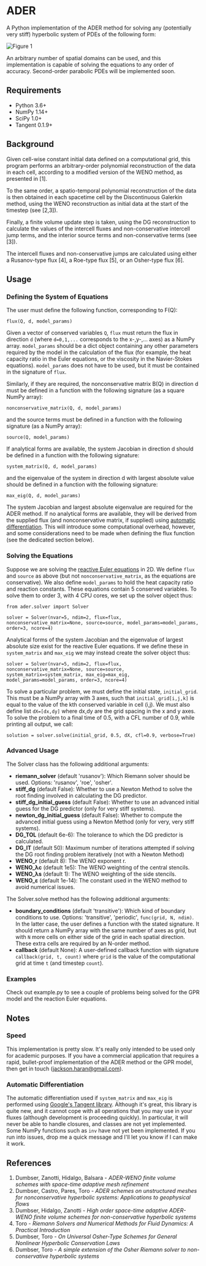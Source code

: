 # ADER

A Python implementation of the ADER method for solving any (potentially very stiff) hyperbolic system of PDEs of the following form:

![Figure 1](/images/PDEsystem.png)

An arbitrary number of spatial domains can be used, and this implementation is capable of solving the equations to any order of accuracy. Second-order parabolic PDEs will be implemented soon.

## Requirements

* Python 3.6+
* NumPy 1.14+
* SciPy 1.0+
* Tangent 0.1.9+

## Background

Given cell-wise constant initial data defined on a computational grid, this program performs an arbitrary-order polynomial reconstruction of the data in each cell, according to a modified version of the WENO method, as presented in [1].

To the same order, a spatio-temporal polynomial reconstruction of the data is then obtained in each spacetime cell by the Discontinuous Galerkin method, using the WENO reconstruction as initial data at the start of the timestep (see [2,3]).

Finally, a finite volume update step is taken, using the DG reconstruction to calculate the values of the intercell fluxes and non-conservative intercell jump terms, and the interior source terms and non-conservative terms (see [3]).

The intercell fluxes and non-conservative jumps are calculated using either a Rusanov-type flux [4], a Roe-type flux [5], or an Osher-type flux [6].

## Usage

### Defining the System of Equations

The user must define the following function, corresponding to F(Q):

`flux(Q, d, model_params)`

Given a vector of conserved variables `Q`, `flux` must return the flux in direction `d` (where `d=0,1,...` corresponds to the x-,y-,... axes) as a NumPy array. `model_params` should be a dict object containing any other parameters required by the model in the calculation of the flux (for example, the heat capacity ratio in the Euler equations, or the viscosity in the Navier-Stokes equations). `model_params` does not have to be used, but it must be contained in the signature of `flux`.

Similarly, if they are required, the nonconservative matrix B(Q) in direction d must be defined in a function with the following signature (as a square NumPy array):

`nonconservative_matrix(Q, d, model_params)`

and the source terms must be defined in a function with the following signature (as a NumPy array):

`source(Q, model_params)`

If analytical forms are available, the system Jacobian in direction d should be defined in a function with the following signature:

`system_matrix(Q, d, model_params)`

and the eigenvalue of the system in direction d with largest absolute value should be defined in a function with the following signature:

`max_eig(Q, d, model_params)`

The system Jacobian and largest absolute eigenvalue are required for the ADER method. If no analytical forms are available, they will be derived from the supplied flux (and nonconservative matrix, if supplied) using [automatic differentiation](https://en.wikipedia.org/wiki/Automatic_differentiation). This will introduce some computational overhead, however, and some considerations need to be made when defining the flux function (see the dedicated section below).

### Solving the Equations

Suppose we are solving the [reactive Euler equations](https://www.sciencedirect.com/science/article/pii/0895717796001471) in 2D. We define `flux` and `source` as above (but not `nonconservative_matrix`, as the equations are conservative). We also define `model_params` to hold the heat capacity ratio and reaction constants. These equations contain 5 conserved variables. To solve them to order 3, with 4 CPU cores, we set up the solver object thus:

```
from ader.solver import Solver

solver = Solver(nvar=5, ndim=2, flux=flux, nonconservative_matrix=None, source=source, model_params=model_params, order=3, ncore=4)
```

Analytical forms of the system Jacobian and the eigenvalue of largest absolute size exist for the reactive Euler equations. If we define these in `system_matrix` and `max_eig` we may instead create the solver object thus:

```
solver = Solver(nvar=5, ndim=2, flux=flux, nonconservative_matrix=None, source=source, system_matrix=system_matrix, max_eig=max_eig, model_params=model_params, order=3, ncore=4)
```

To solve a particular problem, we must define the initial state, `initial_grid`. This must be a NumPy array with 3 axes, such that `initial_grid[i,j,k]` is equal to the value of the kth conserved variable in cell (i,j). We must also define list `dX=[dx,dy]` where dx,dy are the grid spacing in the x and y axes. To solve the problem to a final time of 0.5, with a CFL number of 0.9, while printing all output, we call:

```
solution = solver.solve(initial_grid, 0.5, dX, cfl=0.9, verbose=True)
```

### Advanced Usage

The Solver class has the following additional arguments:

* __riemann_solver__ (default 'rusanov'): Which Riemann solver should be used. Options: 'rusanov', 'roe', 'osher'.
* __stiff_dg__ (default False): Whether to use a Newton Method to solve the root finding involved in calculating the DG predictor.
* __stiff_dg_initial_guess__ (default False): Whether to use an advanced initial guess for the DG predictor (only for very stiff systems).
* __newton_dg_initial_guess__ (default False): Whether to compute the advanced initial guess using a Newton Method (only for very, very stiff systems).
* __DG_TOL__ (default 6e-6): The tolerance to which the DG predictor is calculated.
* __DG_IT__ (default 50): Maximum number of iterations attempted if solving the DG root finding problem iteratively (not with a Newton Method)
* __WENO_r__ (default 8): The WENO exponent r.
* __WENO_λc__ (default 1e5): The WENO weighting of the central stencils.
* __WENO_λs__ (default 1): The WENO weighting of the side stencils.
* __WENO_ε__ (default 1e-14): The constant used in the WENO method to avoid numerical issues.

The Solver.solve method has the following additional arguments:

* __boundary_conditions__ (default 'transitive'): Which kind of boundary conditions to use. Options: 'transitive', 'periodic', `func(grid, N, ndim)`. In the latter case, the user defines a function with the stated signature. It should return a NumPy array with the same number of axes as grid, but with `N` more cells on either side of the grid in each spatial direction. These extra cells are required by an N-order method.
* __callback__ (default None): A user-defined callback function with signature `callback(grid, t, count)` where `grid` is the value of the computational grid at time `t` (and timestep `count`).

### Examples

Check out example.py to see a couple of problems being solved for the GPR model and the reaction Euler equations.

## Notes

### Speed

This implementation is pretty slow. It's really only intended to be used only for academic purposes. If you have a commercial application that requires a rapid, bullet-proof implementation of the ADER method or the GPR model, then get in touch (jackson.haran@gmail.com).

### Automatic Differentiation

The automatic differentiation used if `system_matrix` and `max_eig` is performed using [Google's Tangent library](https://github.com/google/tangent). Although it's great, this library is quite new, and it cannot cope with all operations that you may use in your fluxes (although development is proceeding quickly). In particular, it will never be able to handle closures, and classes are not yet implemented. Some NumPy functions such as `inv` have not yet been implemented. If you run into issues, drop me a quick message and I'll let you know if I can make it work.

## References

1. Dumbser, Zanotti, Hidalgo, Balsara - *ADER-WENO finite volume schemes with space-time adaptive mesh refinement*
2. Dumbser, Castro, Pares, Toro - *ADER schemes on unstructured meshes for nonconservative hyperbolic systems: Applications to geophysical flows*
3. Dumbser, Hidalgo, Zanotti - *High order space-time adaptive ADER-WENO finite volume schemes for non-conservative hyperbolic systems*
4. Toro - *Riemann Solvers and Numerical Methods for Fluid Dynamics: A Practical Introduction*
5. Dumbser, Toro - *On Universal Osher-Type Schemes for General Nonlinear Hyperbolic Conservation Laws*
6. Dumbser, Toro - *A simple extension of the Osher Riemann solver to non-conservative hyperbolic systems*
